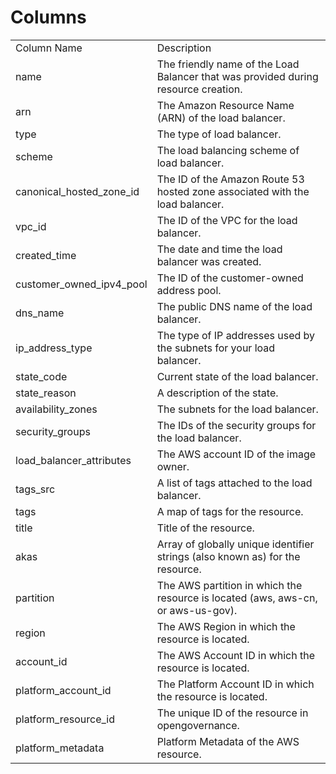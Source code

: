 # Columns  

<table>
	<tr><td>Column Name</td><td>Description</td></tr>
	<tr><td>name</td><td>The friendly name of the Load Balancer that was provided during resource creation.</td></tr>
	<tr><td>arn</td><td>The Amazon Resource Name (ARN) of the load balancer.</td></tr>
	<tr><td>type</td><td>The type of load balancer.</td></tr>
	<tr><td>scheme</td><td>The load balancing scheme of load balancer.</td></tr>
	<tr><td>canonical_hosted_zone_id</td><td>The ID of the Amazon Route 53 hosted zone associated with the load balancer.</td></tr>
	<tr><td>vpc_id</td><td>The ID of the VPC for the load balancer.</td></tr>
	<tr><td>created_time</td><td>The date and time the load balancer was created.</td></tr>
	<tr><td>customer_owned_ipv4_pool</td><td>The ID of the customer-owned address pool.</td></tr>
	<tr><td>dns_name</td><td>The public DNS name of the load balancer.</td></tr>
	<tr><td>ip_address_type</td><td>The type of IP addresses used by the subnets for your load balancer.</td></tr>
	<tr><td>state_code</td><td>Current state of the load balancer.</td></tr>
	<tr><td>state_reason</td><td>A description of the state.</td></tr>
	<tr><td>availability_zones</td><td>The subnets for the load balancer.</td></tr>
	<tr><td>security_groups</td><td>The IDs of the security groups for the load balancer.</td></tr>
	<tr><td>load_balancer_attributes</td><td>The AWS account ID of the image owner.</td></tr>
	<tr><td>tags_src</td><td>A list of tags attached to the load balancer.</td></tr>
	<tr><td>tags</td><td>A map of tags for the resource.</td></tr>
	<tr><td>title</td><td>Title of the resource.</td></tr>
	<tr><td>akas</td><td>Array of globally unique identifier strings (also known as) for the resource.</td></tr>
	<tr><td>partition</td><td>The AWS partition in which the resource is located (aws, aws-cn, or aws-us-gov).</td></tr>
	<tr><td>region</td><td>The AWS Region in which the resource is located.</td></tr>
	<tr><td>account_id</td><td>The AWS Account ID in which the resource is located.</td></tr>
	<tr><td>platform_account_id</td><td>The Platform Account ID in which the resource is located.</td></tr>
	<tr><td>platform_resource_id</td><td>The unique ID of the resource in opengovernance.</td></tr>
	<tr><td>platform_metadata</td><td>Platform Metadata of the AWS resource.</td></tr>
</table>